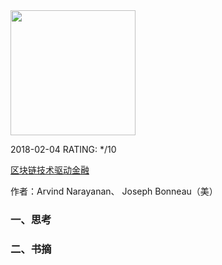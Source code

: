

<img src="https://images-cn.ssl-images-amazon.com/images/I/518dLa-ubNL.jpg" width="200" />



2018-02-04 RATING:  */10



[区块链技术驱动金融](https://www.amazon.cn/dp/B01KGYHBEM/ref=sr_1_1?ie=UTF8&qid=1517710123)



作者：Arvind Narayanan、 Joseph Bonneau（美）



### 一、思考





### 二、书摘
























